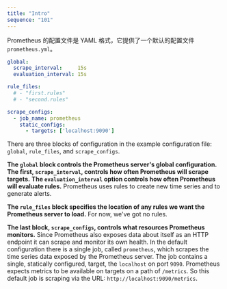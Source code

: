 ```yaml
---
title: "Intro"
sequence: "101"
---
```


Prometheus 的配置文件是 YAML 格式，它提供了一个默认的配置文件 `prometheus.yml`。

```yaml
global:
  scrape_interval:     15s
  evaluation_interval: 15s

rule_files:
  # - "first.rules"
  # - "second.rules"

scrape_configs:
  - job_name: prometheus
    static_configs:
      - targets: ['localhost:9090']
```

There are three blocks of configuration in the example configuration file: `global`, `rule_files`, and `scrape_configs`.

**The `global` block controls the Prometheus server's global configuration.**
**The first, `scrape_interval`, controls how often Prometheus will scrape targets.**
**The `evaluation_interval` option controls how often Prometheus will evaluate rules.**
Prometheus uses rules to create new time series and to generate alerts.

**The `rule_files` block specifies the location of any rules we want the Prometheus server to load.**
For now, we've got no rules.

**The last block, `scrape_configs`, controls what resources Prometheus monitors.**
Since Prometheus also exposes data about itself as an HTTP endpoint it can scrape and monitor its own health.
In the default configuration there is a single job, called `prometheus`,
which scrapes the time series data exposed by the Prometheus server.
The job contains a single, statically configured, target, the `localhost` on port `9090`.
Prometheus expects metrics to be available on targets on a path of `/metrics`.
So this default job is scraping via the URL: `http://localhost:9090/metrics`.
